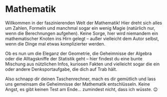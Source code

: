 # Mathematik

Willkommen in der faszinierenden Welt der Mathematik! Hier dreht sich alles um Zahlen, Formeln und manchmal sogar ein wenig Magie (natürlich nur, wenn die Berechnungen aufgehen). Keine Sorge, hier wird niemandem ein mathematischer Knoten ins Hirn gelegt – außer vielleicht dem Autor selbst, wenn die Dinge mal etwas komplizierter werden.

Ob es nun um die Eleganz der Geometrie, die Geheimnisse der Algebra oder die Alltagskniffe der Statistik geht – hier findest du eine bunte Mischung aus nützlichen Infos, kuriosen Fakten und vielleicht sogar die ein oder andere Denksportaufgabe, die dich auf Trab hält.

Also schnapp dir deinen Taschenrechner, mach es dir gemütlich und lass uns gemeinsam die Geheimnisse der Mathematik entschlüsseln. Keine Angst, es gibt keinen Test am Ende... zumindest nicht, dass ich wüsste. 😉